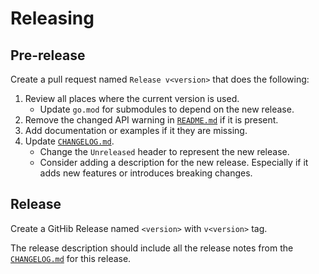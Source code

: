 # Releasing

## Pre-release

Create a pull request named `Release v<version>` that does the following:

1. Review all places where the current version is used.
   - Update `go.mod` for submodules to depend on the new release.
1. Remove the changed API warning in [`README.md`](./README.md) if it is present.
1. Add documentation or examples if it they are missing.
1. Update [`CHANGELOG.md`](./CHANGELOG.md).
   - Change the `Unreleased` header to represent the new release. 
   - Consider adding a description for the new release.
     Especially if it adds new features or introduces breaking changes.

## Release

Create a GitHib Release named `<version>` with `v<version>` tag.

The release description should include all the release notes from the [`CHANGELOG.md`](./CHANGELOG.md) for this release.
